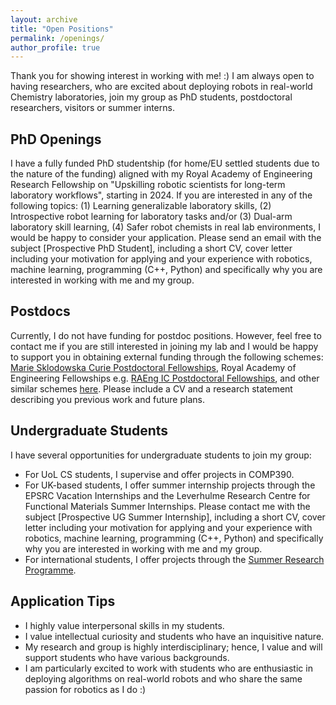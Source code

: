 ```yaml
---
layout: archive
title: "Open Positions"
permalink: /openings/
author_profile: true
---
```


Thank you for showing interest in working with me! :) I am always open to having researchers, who are excited about deploying robots in real-world Chemistry laboratories, join my group as PhD students, postdoctoral researchers, visitors or summer interns.

## PhD Openings

I have a fully funded PhD studentship (for home/EU settled students due to the nature of the funding) aligned with my Royal Academy of Engineering Research Fellowship on "Upskilling robotic scientists for long-term laboratory workflows", starting in 2024. If you are interested in any of the following topics: (1) Learning generalizable laboratory skills, (2) Introspective robot learning for laboratory tasks and/or (3) Dual-arm laboratory skill learning, (4) Safer robot chemists in real lab environments, I would be happy to consider your application. Please send an email with the subject [Prospective PhD Student], including a short CV, cover letter including your motivation for applying and your experience with robotics, machine learning, programming (C++, Python) and specifically why you are interested in working with me and my group.

## Postdocs

Currently, I do not have funding for postdoc positions. However, feel free to contact me if you are still interested in joining my lab and I would be happy to support you in obtaining external funding through the following schemes: [Marie Sklodowska Curie Postdoctoral Fellowships](https://marie-sklodowska-curie-actions.ec.europa.eu/actions/postdoctoral-fellowships), Royal Academy of Engineering Fellowships e.g. [RAEng IC Postdoctoral Fellowships](https://raeng.org.uk/programmes-and-prizes/programmes/uk-grants-and-prizes/support-for-research/uk-ic-postdoctoral-research-fellowships), and other similar schemes [here](https://www.liverpool.ac.uk/researcher/fellowships/opportunities/). Please include a CV and a research statement describing you previous work and future plans.

## Undergraduate Students

I have several opportunities for undergraduate students to join my group:

- For UoL CS students, I supervise and offer projects in COMP390.
- For UK-based students, I offer summer internship projects through the EPSRC Vacation Internships and the Leverhulme Research Centre for Functional Materials Summer Internships. Please contact me with the subject [Prospective UG Summer Internship],  including a short CV, cover letter including your motivation for applying and your experience with robotics, machine learning, programming (C++, Python) and specifically why you are interested in working with me and my group.
- For international students, I offer projects through the [Summer Research Programme](https://www.liverpool.ac.uk/global-opportunities/inbound/summer-research-programme/projects/).

## Application Tips

- I highly value interpersonal skills in my students.
- I value intellectual curiosity and students who have an inquisitive nature.
- My research and group is highly interdisciplinary; hence, I value and will support students who have various backgrounds.
- I am particularly excited to work with students who are enthusiastic in deploying algorithms on real-world robots and who share the same passion for robotics as I do :)


